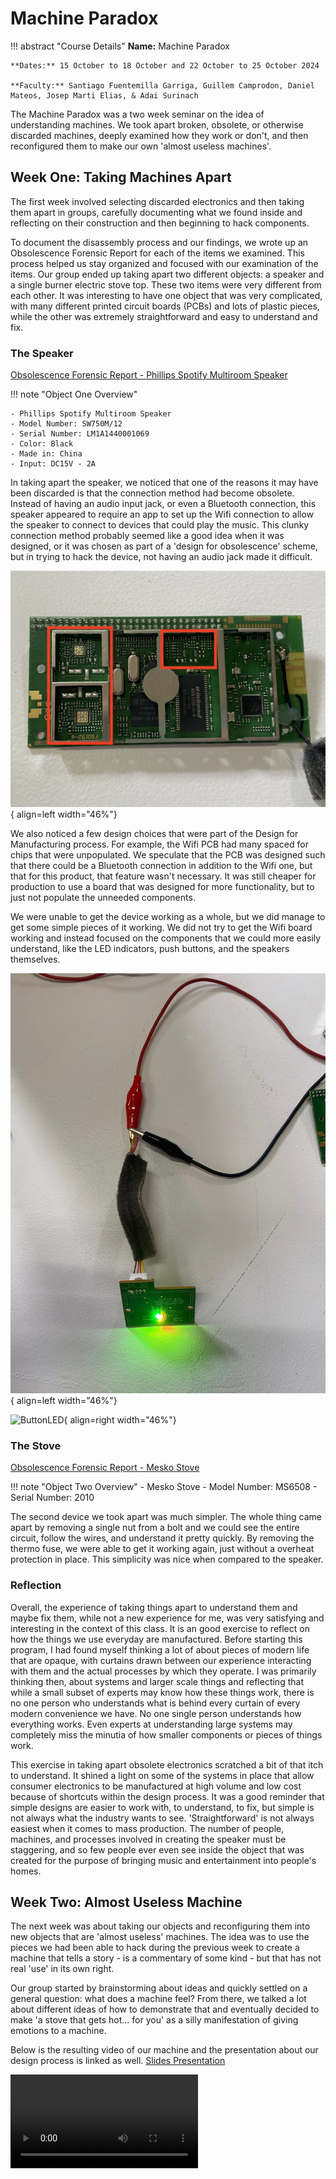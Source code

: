 # Machine Paradox 

!!! abstract "Course Details"
    **Name:** Machine Paradox

    **Dates:** 15 October to 18 October and 22 October to 25 October 2024 

    **Faculty:** Santiago Fuentemilla Garriga, Guillem Camprodon, Daniel Mateos, Josep Marti Elias, & Adai Surinach

The Machine Paradox was a two week seminar on the idea of understanding machines. We took apart broken, obsolete, or otherwise discarded machines, deeply examined how they work or don't, and then reconfigured them to make our own 'almost useless machines'. 

## Week One: Taking Machines Apart 

The first week involved selecting discarded electronics and then taking them apart in groups, carefully documenting what we found inside and reflecting on their construction and then beginning to hack components. 

To document the disassembly process and our findings, we wrote up an Obsolescence Forensic Report for each of the items we examined. This process helped us stay organized and focused with our examination of the items. Our group ended up taking apart two different objects: a speaker and a single burner electric stove top. These two items were very different from each other. It was interesting to have one object that was very complicated, with many different printed circuit boards (PCBs) and lots of plastic pieces, while the other was extremely straightforward and easy to understand and fix. 

### The Speaker

[Obsolescence Forensic Report - Phillips Spotify Multiroom Speaker](https://hackmd.io/@rQJY_Xz8RTK8eVC1g-RlWQ/B1i49MT1kl/edit)

!!! note "Object One Overview"

    - Phillips Spotify Multiroom Speaker 
    - Model Number: SW750M/12
    - Serial Number: LM1A1440001069
    - Color: Black
    - Made in: China
    - Input: DC15V - 2A

In taking apart the speaker, we noticed that one of the reasons it may have been discarded is that the connection method had become obsolete. Instead of having an audio input jack, or even a Bluetooth connection, this speaker appeared to require an app to set up the Wifi connection to allow the speaker to connect to devices that could play the music. This clunky connection method probably seemed like a good idea when it was designed, or it was chosen as part of a 'design for obsolescence' scheme, but in trying to hack the device, not having an audio jack made it difficult. 

![WifiPCB](../images/term1/machine/pcb.jpg){ align=left width="46%"}

We also noticed a few design choices that were part of the Design for Manufacturing process. For example, the Wifi PCB had many spaced for chips that were unpopulated. We speculate that the PCB was designed such that there could be a Bluetooth connection in addition to the Wifi one, but that for this product, that feature wasn't necessary. It was still cheaper for production to use a board that was designed for more functionality, but to just not populate the unneeded components. 

We were unable to get the device working as a whole, but we did manage to get some simple pieces of it working. We did not try to get the Wifi board working and instead focused on the components that we could more easily understand, like the LED indicators, push buttons, and the speakers themselves. 


![LED](../images/term1/machine/3LED.jpeg){ align=left width="46%"} 

![ButtonLED](../images/term1/machine/buttonLED.gif){ align=right width="46%"}



### The Stove

[Obsolescence Forensic Report - Mesko Stove](https://hackmd.io/@U44nZlfqQPe_jVWHw45SIw/SkDZVVp1Jx/edit)

!!! note "Object Two Overview" 
    - Mesko Stove 
    - Model Number: MS6508
    - Serial Number: 2010


The second device we took apart was much simpler. The whole thing came apart by removing a single nut from a bolt and we could see the entire circuit, follow the wires, and understand it pretty quickly. By removing the thermo fuse, we were able to get it working again, just without a overheat protection in place. This simplicity was nice when compared to the speaker. 

### Reflection 

Overall, the experience of taking things apart to understand them and maybe fix them, while not a new experience for me, was very satisfying and interesting in the context of this class. It is an good exercise to reflect on how the things we use everyday are manufactured. Before starting this program, I had found myself thinking a lot of about pieces of modern life that are opaque, with curtains drawn between our experience interacting with them and the actual processes by which they operate. I was primarily thinking then, about systems and larger scale things and reflecting that while a small subset of experts may know how these things work, there is no one person who understands what is behind every curtain of every modern convenience we have. No one single person understands how everything works. Even experts at understanding large systems may completely miss the minutia of how smaller components or pieces of things work. 

This exercise in taking apart obsolete electronics scratched a bit of that itch to understand. It shined a light on some of the systems in place that allow consumer electronics to be manufactured at high volume and low cost because of shortcuts within the design process. It was a good reminder that simple designs are easier to work with, to understand, to fix, but simple is not always what the industry wants to see. 'Straightforward' is not always easiest when it comes to mass production. The number of people, machines, and processes involved in creating the speaker must be staggering, and so few people ever even see inside the object that was created for the purpose of bringing music and entertainment into people's homes. 


## Week Two: Almost Useless Machine 

The next week was about taking our objects and reconfiguring them into new objects that are 'almost useless' machines. The idea was to use the pieces we had been able to hack during the previous week to create a machine that tells a story - is a commentary of some kind - but that has not real 'use' in its own right. 

Our group started by brainstorming about ideas and quickly settled on a general question: what does a machine feel? From there, we talked a lot about different ideas of how to demonstrate that and eventually decided to make 'a stove that gets hot... for you' as a silly manifestation of giving emotions to a machine. 

Below is the resulting video of our machine and the presentation about our design process is linked as well. [Slides Presentation](https://docs.google.com/presentation/d/1xWSH7AEOs1MPdsh6HLzKN5DltwJdVjIe4HFIWQEe8Rs/edit?usp=sharing)

<video src="https://github.com/user-attachments/assets/66226c49-ab8b-48f2-9bca-f763ef88a4b3" controls="controls" style="max-width: 730px;">
</video>




